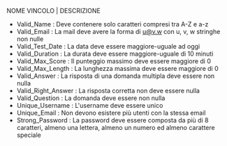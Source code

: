 NOME VINCOLO | DESCRIZIONE
- Valid_Name : Deve contenere solo caratteri compresi tra A-Z e a-z
- Valid_Email : La mail deve avere la forma di u@v.w con u, v, w stringhe non nulle 
- Valid_Test_Date : La data deve essere maggiore-uguale ad oggi
- Valid_Duration : La durata deve essere maggiore-uguale di 10 minuti
- Valid_Max_Score : Il punteggio massimo deve essere maggiore di 0
- Valid_Max_Length : La lunghezza massima deve essere maggiore di 0
- Valid_Answer : La risposta di una domanda multipla deve essere non nulla
- Valid_Right_Answer : La risposta corretta non deve essere nulla
- Valid_Question : La domanda deve essere non nulla
- Unique_Username : L'username deve essere unico
- Unique_Email : Non devono esistere più utenti con la stessa email
- Strong_Password : La password deve essere composta da più di 8 caratteri, almeno una lettera, almeno un numero ed almeno carattere speciale
